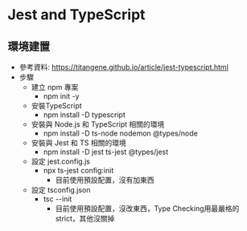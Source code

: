 # Jest and TypeScript
## 環境建置
+ 參考資料: https://titangene.github.io/article/jest-typescript.html
+ 步驟
  + 建立 npm 專案
    + npm init -y
  + 安裝TypeScript
    + npm install -D typescript
  + 安裝與 Node.js 和 TypeScript 相關的環境
    + npm install -D ts-node nodemon @types/node
  + 安裝與 Jest 和 TS 相關的環境
    + npm install -D jest ts-jest @types/jest
  + 設定 jest.config.js
    + npx ts-jest config:init
      + 目前使用預設配置，沒有加東西 
  + 設定 tsconfig.json
    + tsc --init
      + 目前使用預設配置，沒改東西，Type Checking用最嚴格的strict，其他沒關掉
